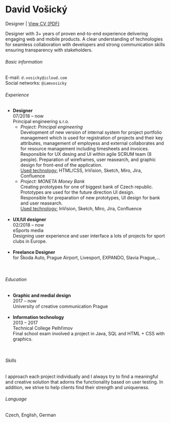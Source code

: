 # David Vošický
Designer |
[View CV (PDF)](cv-2020-davidvosicky.pdf)<br>

Designer with 3+ years of proven end-to-end experience delivering engaging web and mobile products. A clear understanding of technologies for seamless collaboration with developers and strong communication skills ensuring transparency with stakeholders.

###### Basic information
E-mail: `d.vosicky@icloud.com` <br>
Social networks: `@iamvosicky`
<br>

###### Experience
- **Designer** <br>
  07/2018 – now <br>
  Principal engineering s.r.o.<br>
  - *Project: Principal engineering* <br>
  Development of new version of internal system for project portfolio management which is used for registration of projects and their key attributes, management of employess and external collaborates and for resource management including timesheets and invoices.<br>
Responsible for UX desing and UI within agile SCRUM team (8 people). Preparation of wireframes, user reasearch, and graphic design for front-end of the application.<br>
<u>Used technology:</u> HTML/CSS, InVision, Sketch, Miro, Jira, Confluence<br>
  - *Project: MONETA Money Bank* <br>
 Creating prototypes for one of biggest bank of Czech republic. Prototypes are used for the future direction UI design.<br> 
Responsible for preparation of new prototypes, UI design for bank and user reasearch.<br>
<u>Used technology:</u> InVision, Sketch, Miro, Jira, Confluence<br><br>
- **UX/UI designer** <br>
  02/2018 – now <br>
  eSports media<br>
  Designing user experience and user interface a lots of projects for sport clubs in Europe.<br><br>
- **Freelance Designer** <br>
  for Škoda Auto, Prague Airport, Livesport, EXPANDO, Slavia Prague,…
<br>

###### Education
- **Graphic and medial design** <br>
  2017 – now <br>
  University of creative communication Prague<br><br>
- **Information technology** <br>
  2013 – 2017 <br>
  Technical College Pelhřimov<br>
  Final school exam involved a project in Java, SQL and HTML + CSS with graphics.<br>
<br>

###### Skills  
I approach each project individually and I always try to find a meaningful and creative solution that adorns the functionality based on user testing. In addition, we strive to help clients find their strength and uniqueness.
<br>

###### Language  
Czech, English, German
